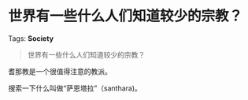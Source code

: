 # 世界有一些什么人们知道较少的宗教？

Tags: **Society**

> 世界有一些什么人们知道较少的宗教？

耆那教是一个很值得注意的教派。

搜索一下什么叫做“萨恩塔拉”（santhara)。



